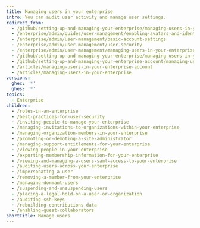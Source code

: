 ```yaml
---
title: Managing users in your enterprise
intro: You can audit user activity and manage user settings.
redirect_from:
  - /github/setting-up-and-managing-your-enterprise/managing-users-in-your-enterprise
  - /enterprise/admin/guides/user-management/enabling-avatars-and-identicons
  - /enterprise/admin/user-management/basic-account-settings
  - /enterprise/admin/user-management/user-security
  - /enterprise/admin/user-management/managing-users-in-your-enterprise
  - /github/setting-up-and-managing-your-enterprise/managing-users-in-your-enterprise-account
  - /github/setting-up-and-managing-your-enterprise-account/managing-users-in-your-enterprise-account
  - /articles/managing-users-in-your-enterprise-account
  - /articles/managing-users-in-your-enterprise
versions:
  ghec: '*'
  ghes: '*'
topics:
  - Enterprise
children:
  - /roles-in-an-enterprise
  - /best-practices-for-user-security
  - /inviting-people-to-manage-your-enterprise
  - /managing-invitations-to-organizations-within-your-enterprise
  - /managing-organization-members-in-your-enterprise
  - /promoting-or-demoting-a-site-administrator
  - /managing-support-entitlements-for-your-enterprise
  - /viewing-people-in-your-enterprise
  - /exporting-membership-information-for-your-enterprise
  - /viewing-and-managing-a-users-saml-access-to-your-enterprise
  - /auditing-users-across-your-enterprise
  - /impersonating-a-user
  - /removing-a-member-from-your-enterprise
  - /managing-dormant-users
  - /suspending-and-unsuspending-users
  - /placing-a-legal-hold-on-a-user-or-organization
  - /auditing-ssh-keys
  - /rebuilding-contributions-data
  - /enabling-guest-collaborators
shortTitle: Manage users
---
```


